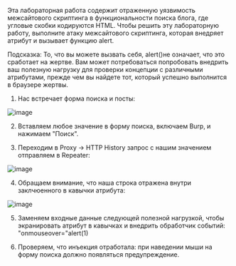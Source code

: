 Эта лабораторная работа содержит отраженную уязвимость межсайтового скриптинга в функциональности поиска блога, где угловые скобки кодируются HTML. Чтобы решить эту лабораторную работу, выполните атаку межсайтового скриптинга, которая внедряет атрибут и вызывает функцию alert.

Подсказка:
То, что вы можете вызвать себя, alert()не означает, что это сработает на жертве. Вам может потребоваться попробовать внедрить ваш полезную нагрузку для проверки концепции с различными атрибутами, прежде чем вы найдете тот, который успешно выполнится в браузере жертвы.

1. Нас встречает форма поиска и посты:

![image](https://github.com/user-attachments/assets/db76ce88-9d4a-4140-9cf9-56d86b352d96)

2. Вставляем любое значение в форму поиска, включаем Burp, и нажимаем "Поиск".

3. Переходим в Proxy -> HTTP History запрос с нашим значением отправляем в Repeater:

![image](https://github.com/user-attachments/assets/4070321f-fd89-4fca-9f90-116e7a52c249)

4. Обращаем внимание, что наша строка отражена внутри заклчюенного в кавычки атрибута:

![image](https://github.com/user-attachments/assets/d3230d74-12a3-4326-9bd6-d12707824759)

5. Заменяем входные данные следующей полезной нагрузкой, чтобы экранировать атрибут в кавычках и внедрить обработчик событий: "onmouseover="alert(1)

6. Проверяем, что инъекция отработала: при наведении мыши на форму поиска должно появляться предупреждение.
